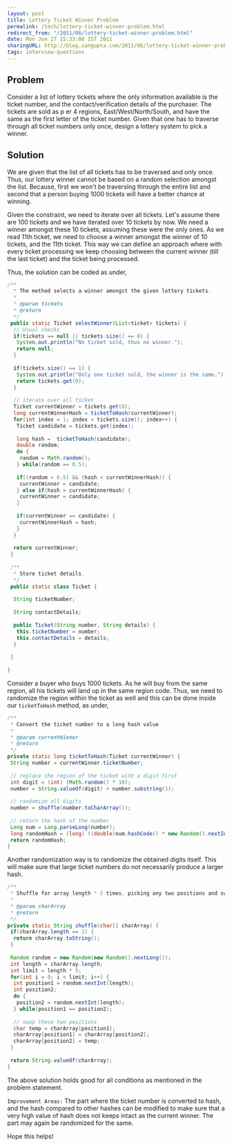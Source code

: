 ```yaml
---
layout: post
title: Lottery Ticket Winner Problem
permalink: /tech/lottery-ticket-winner-problem.html
redirect_from: "/2011/06/lottery-ticket-winner-problem.html"
date: Mon Jun 27 15:33:00 IST 2011
sharingURL: http://blog.sangupta.com/2011/06/lottery-ticket-winner-problem.html
tags: interview-questions
---
```


Problem
-------

Consider a list of lottery tickets where the only information available is the ticket 
number, and the contact/verification details of the purchaser. The tickets are sold as p
er 4 regions, East/West/North/South, and have the same as the first letter of the ticket 
number. Given that one has to traverse through all ticket numbers only once, design a 
lottery system to pick a winner.

Solution
--------

We are given that the list of all tickets has to be traversed and only once. Thus, our 
lottery winner cannot be based on a random selection amongst the list. Because, first we 
won't be traversing through the entire list and second that a person buying 1000 tickets 
will have a better chance at winning.

Given the constraint, we need to iterate over all tickets. Let's assume there are 100 
tickets and we have iterated over 10 tickets by now. We need a winner amongst these 10 
tickets, assuming these were the only ones. As we read 11th ticket, we need to choose a 
winner amongst the winner of 10 tickets, and the 11th ticket. This way we can define an 
approach where with every ticket processing we keep choosing between the current winner
(till the last ticket) and the ticket being processed.

Thus, the solution can be coded as under,

```java
/**
  * The method selects a winner amongst the given lottery tickets.
  * 
  * @param tickets
  * @return
  */
 public static Ticket selectWinner(List<ticket> tickets) {
  // Usual checks
  if(tickets == null || tickets.size() == 0) {
   System.out.println("No ticket sold, thus no winner.");
   return null;
  }
   
  if(tickets.size() == 1) {
   System.out.println("Only one ticket sold, the winner is the same.");
   return tickets.get(0);
  }
   
  // iterate over all ticket
  Ticket currentWinner = tickets.get(0);
  long currentWinnerHash = ticketToHash(currentWinner);
  for(int index = 1; index < tickets.size(); index++) {
   Ticket candidate = tickets.get(index);
    
   long hash =  ticketToHash(candidate);
   double random;
   do {
    random = Math.random();
   } while(random == 0.5);
    
   if((random < 0.5) && (hash < currentWinnerHash)) {
    currentWinner = candidate;
   } else if(hash > currentWinnerHash) {
    currentWinner = candidate;
   }
    
   if(currentWinner == candidate) {
    currentWinnerHash = hash;
   }
  }
   
  return currentWinner;
 }
  
 /**
  * Store ticket details.
  */
 public static class Ticket {
   
  String ticketNumber;
   
  String contactDetails;
   
  public Ticket(String number, String details) {
   this.ticketNumber = number;
   this.contactDetails = details;
  }
   
 }
 
}
```

Consider a buyer who buys 1000 tickets. As he will buy from the same region, all his tickets 
will land up in the same region code. Thus, we need to randomize the region within the ticket 
as well and this can be done inside our `ticketToHash` method, as under,

```java
/**
 * Convert the ticket number to a long hash value
 * 
 * @param currentWinner
 * @return
 */
private static long ticketToHash(Ticket currentWinner) {
 String number = currentWinner.ticketNumber;
 
 // replace the region of the ticket with a digit first
 int digit = (int) (Math.random() * 10);
 number = String.valueOf(digit) + number.substring(1);
  
 // randomize all digits
 number = shuffle(number.toCharArray());
  
 // return the hash of the number
 Long num = Long.parseLong(number);
 long randomHash = (long) ((double)num.hashCode() * new Random().nextInt(1000000));
 return randomHash;
}
```

Another randomization way is to randomize the obtained digits itself. This will make sure that 
large ticket numbers do not necessarily produce a larger hash.

```java
/**
 * Shuffle for array length * 5 times, picking any two positions and swapping them
 * 
 * @param charArray
 * @return
 */
private static String shuffle(char[] charArray) {
 if(charArray.length == 1) {
  return charArray.toString();
 }
 
 Random random = new Random(new Random().nextLong());
 int length = charArray.length;
 int limit = length * 5;
 for(int i = 0; i < limit; i++) {
  int position1 = random.nextInt(length);
  int position2;
  do {
   position2 = random.nextInt(length);
  } while(position1 == position2);
   
  // swap these two positions
  char temp = charArray[position1];
  charArray[position1] = charArray[position2];
  charArray[position2] = temp;
 }
  
 return String.valueOf(charArray);
}
```

The above solution holds good for all conditions as mentioned in the problem statement. 

`Improvement Areas:` The part where the ticket number is converted to hash, and the hash compared to other 
hashes can be modified to make sure that a very high value of hash does not keeps intact as the current 
winner. The part may again be randomized for the same.

Hope this helps!

